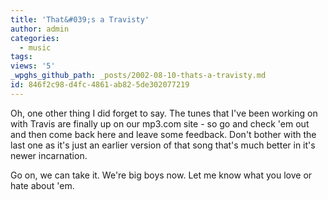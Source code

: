 ```yaml
---
title: 'That&#039;s a Travisty'
author: admin
categories:
  - music
tags: 
views: '5'
_wpghs_github_path: _posts/2002-08-10-thats-a-travisty.md
id: 846f2c98-d4fc-4861-ab82-5de302077219
---
```

<p>Oh, one other thing I did forget to say. The tunes that I've been working on with Travis are finally up on our mp3.com site - so go and check 'em out and then come back here and leave some feedback. Don't bother with the last one as it's just an earlier version of that song that's much better in it's newer incarnation.</p>
<p>Go on, we can take it. We're big boys now. Let me know what you love or hate about 'em.</p>
